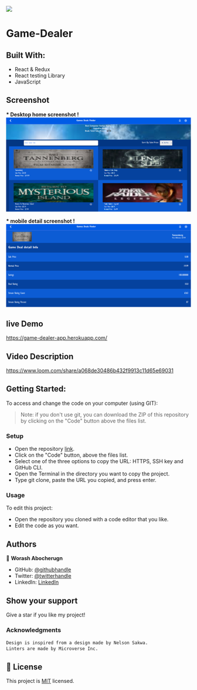 ![](https://img.shields.io/badge/Microverse-blueviolet)

# Game-Dealer

>

## Built With:

- React & Redux
- React testing Library
- JavaScript

## Screenshot

**\* Desktop home screenshot !**
![screenshot](src/images/game-deale-home.png)

**\* mobile detail screenshot !**
![screenshot](src/images/detail.png)

## live Demo

https://game-dealer-app.herokuapp.com/

## Video Description

https://www.loom.com/share/a068de30486b432f9913c11d65e69031

## Getting Started:

To access and change the code on your computer (using GIT):

> Note: if you don't use git, you can download the ZIP of this repository by clicking on the "Code" button above the files list.

### Setup

- Open the repository [link](https://github.com/worashf/game-dealer).
- Click on the "Code" button, above the files list.
- Select one of the three options to copy the URL: HTTPS, SSH key and GitHub CLI.
- Open the Terminal in the directory you want to copy the project.
- Type git clone, paste the URL you copied, and press enter.

### Usage

To edit this project:

- Open the repository you cloned with a code editor that you like.
- Edit the code as you want.

## Authors

👤 **Worash Abocherugn**

- GitHub: [@githubhandle](https://github.com/worashf)
- Twitter: [@twitterhandle](https://twitter.com/WorashAboche)
- LinkedIn: [LinkedIn](https://www.linkedin.com/in/worash-abocherugn-a02219154/)

## Show your support

Give a star if you like my project!

### Acknowledgments

    Design is inspired from a design made by Nelson Sakwa.
    Linters are made by Microverse Inc.

## :pencil: License

This project is [MIT](https://github.com/worashf/game-dealer/blob/feature/LICENSE) licensed.
